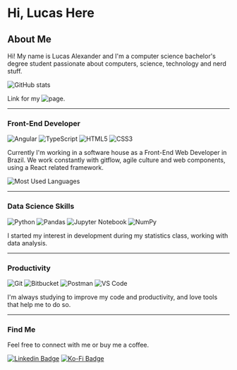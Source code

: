 # Hi, Lucas Here

## About Me

Hi! My name is Lucas Alexander and I'm a computer science bachelor's degree student passionate about computers, science, technology and nerd stuff.

![GitHub stats](https://github-readme-stats.vercel.app/api?username=lucasalexander13&show_icons=true&include_all_commits=true&hide=issues&title_color=FF757F&icon_color=599DFF&text_color=F8F8F8&bg_color=222436)

Link for my ![page](https://lucasalexander13.github.io/curriculo).

---

### Front-End Developer

![Angular](https://img.shields.io/badge/angular-FF757F.svg?style=for-the-badge&logo=angular&logoColor=white)
![TypeScript](https://img.shields.io/badge/typescript-599DFF.svg?style=for-the-badge&logo=typescript&logoColor=white)
![HTML5](https://img.shields.io/badge/html5-FF757F.svg?style=for-the-badge&logo=html5&logoColor=white)
![CSS3](https://img.shields.io/badge/css3-599DFF.svg?style=for-the-badge&logo=css3&logoColor=white)

Currently I'm working in a software house as a Front-End Web Developer in Brazil. We work constantly with gitflow, agile culture and web components, using a React related framework.

![Most Used Languages](https://github-readme-stats.vercel.app/api/top-langs/?username=lucasalexander13&langs_count=6&title_color=FF757F&icon_color=599DFF&text_color=F8F8F8&bg_color=222436&layout=compact)

---

### Data Science Skills

![Python](https://img.shields.io/badge/Python-FF757F?style=for-the-badge&logo=python&logoColor=white)
![Pandas](https://img.shields.io/badge/pandas-599DFF.svg?style=for-the-badge&logo=pandas&logoColor=white)
![Jupyter Notebook](https://img.shields.io/badge/jupyter-FF757F.svg?style=for-the-badge&logo=jupyter&logoColor=white)
![NumPy](https://img.shields.io/badge/numpy-599DFF.svg?style=for-the-badge&logo=numpy&logoColor=white)

I started my interest in development during my statistics class, working with data analysis.

---

### Productivity

![Git](https://img.shields.io/badge/git-FF757F.svg?style=for-the-badge&logo=git&logoColor=white)
![Bitbucket](https://img.shields.io/badge/bitbucket-599DFF.svg?style=for-the-badge&logo=bitbucket&logoColor=white)
![Postman](https://img.shields.io/badge/Postman-FF757F?style=for-the-badge&logo=postman&logoColor=white)
![VS Code](https://img.shields.io/badge/VS%20Code-599DFF.svg?style=for-the-badge&logo=visual-studio-code&logoColor=white)

I'm always studying to improve my code and productivity, and love tools that help me to do so.

---

### Find Me

Feel free to connect with me or buy me a coffee.

[![Linkedin Badge](https://img.shields.io/badge/LinkedIn-599DFF.svg?style=for-the-badge&logo=Linkedin&logoColor=white&link=https://www.linkedin.com/in/lucasalexander13)](https://www.linkedin.com/in/lucasalexander13)
[![Ko-Fi Badge](https://img.shields.io/badge/Ko--fi-C099FF?style=for-the-badge&logo=ko-fi&logoColor=white&link=https://t.me/lucasalexander13)](https://ko-fi.com/lucasalexander13)
